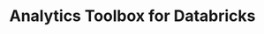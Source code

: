 ---
title: Analytics Toolbox for Databricks
description: "Unlock Spatial Analytics in Databricks"
icon: "/img/icons/databricks-analytics-toolbox.png"
repoUrl: https://github.com/CartoDB/analytics-toolbox-databricks

url: analytics-toolbox-databricks
indexPage: "overview/getting-started.md"

menu:
  - title: "Overview"
    folder:
      - title: "Getting started"
      - title: "Installation"
  - title: "Guides"
    folder:
      - title: "Working with geospatial data"
  - title: "SQL Reference"
    folder:
      - title: "Geometry Accessors"
      - title: "Geometry Constructors"
      - title: "Spatial Relationships"
      - title: "Geometry Outputs"
  # - title: "Release notes"
---